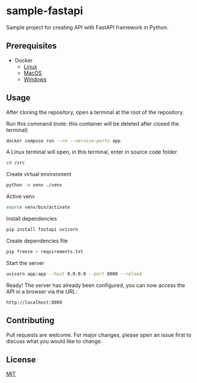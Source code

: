 # sample-fastapi

Sample project for creating API with FastAPI framework in Python.

## Prerequisites

- Docker
    - [Linux](https://docs.docker.com/desktop/install/linux-install/)
    - [MacOS](https://docs.docker.com/desktop/install/mac-install/)
    - [Windows](https://docs.docker.com/desktop/install/windows-install/)

## Usage

After cloning the repository, open a terminal at the root of the repository.

Run this command (note: this container will be deleted after closed the terminal)

```bash
docker compose run --rm --service-ports app
```

A Linux terminal will open, in this terminal, enter in source code folder

```bash
cd /src
```

Create virtual environment

```bash
python -m venv ./venv
```

Active venv

```bash
source venv/bin/activate
```

Install dependencies

```bash
pip install fastapi uvicorn
```

Create dependencies file

```bash
pip freeze > requirements.txt
```

Start the server

```bash
uvicorn app:app --host 0.0.0.0 --port 8000 --reload
```

Ready! The server has already been configured, you can now access the API in a browser via the URL:

```
http://localhost:8000
```

## Contributing

Pull requests are welcome. For major changes, please open an issue first
to discuss what you would like to change.

## License

[MIT](https://choosealicense.com/licenses/mit/)
